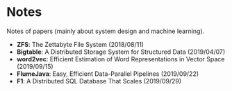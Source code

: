 # Notes
Notes of papers (mainly about system design and machine learning).

- **ZFS**: The Zettabyte File System (2018/08/11)
- **Bigtable**: A Distributed Storage System for Structured Data (2019/04/07)
- **word2vec**: Efficient Estimation of Word Representations in Vector Space (2019/09/15)  
- **FlumeJava**: Easy, Efficient Data-Parallel Pipelines (2019/09/22)
- **F1**: A Distributed SQL Database That Scales (2019/09/29)
